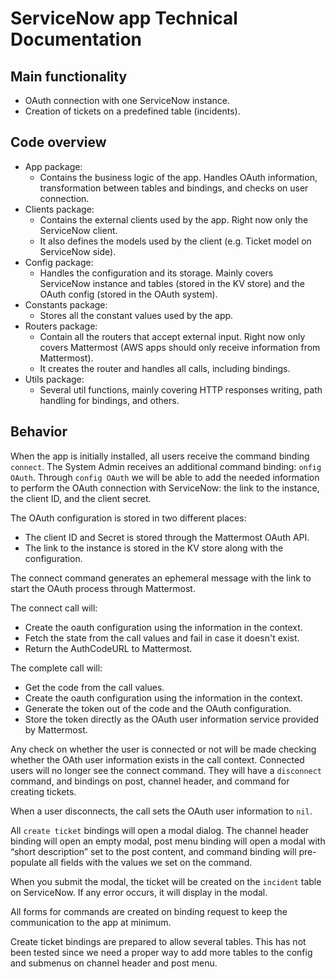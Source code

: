 # ServiceNow app Technical Documentation

## Main functionality

- OAuth connection with one ServiceNow instance.
- Creation of tickets on a predefined table (incidents).

## Code overview

- App package:
  - Contains the business logic of the app. Handles OAuth information, transformation between tables and bindings, and checks on user connection.
- Clients package:
  - Contains the external clients used by the app. Right now only the ServiceNow client.
  - It also defines the models used by the client (e.g. Ticket model on ServiceNow side).
- Config package:
  - Handles the configuration and its storage. Mainly covers ServiceNow instance and tables (stored in the KV store) and the OAuth config (stored in the OAuth system).
- Constants package:
  - Stores all the constant values used by the app.
- Routers package:
  - Contain all the routers that accept external input. Right now only covers Mattermost (AWS apps should only receive information from Mattermost).
  - It creates the router and handles all calls, including bindings.
- Utils package:
  - Several util functions, mainly covering HTTP responses writing, path handling for bindings, and others.

## Behavior

When the app is initially installed, all users receive the command binding `connect`. The System Admin receives an additional command binding: `onfig OAuth`. Through `config OAuth` we will be able to add the needed information to perform the OAuth connection with ServiceNow: the link to the instance, the client ID, and the client secret.

The OAuth configuration is stored in two different places:
- The client ID and Secret is stored through the Mattermost OAuth API. 
- The link to the instance is stored in the KV store along with the configuration.

The connect command generates an ephemeral message with the link to start the OAuth process through Mattermost.

The connect call will:
- Create the oauth configuration using the information in the context.
- Fetch the state from the call values and fail in case it doesn't exist.
- Return the AuthCodeURL to Mattermost.

The complete call will:
- Get the code from the call values.
- Create the oauth configuration using the information in the context.
- Generate the token out of the code and the OAuth configuration.
- Store the token directly as the OAuth user information service provided by Mattermost.

Any check on whether the user is connected or not will be made checking whether the OAth user information exists in the call context. Connected users will no longer see the connect command. They will have a `disconnect` command, and bindings on post, channel header, and command for creating tickets.

When a user disconnects, the call sets the OAuth user information to `nil`.

All `create ticket` bindings will open a modal dialog. The channel header binding will open an empty modal, post menu binding will open a modal with “short description” set to the post content, and command binding will pre-populate all fields with the values we set on the command.

When you submit the modal, the ticket will be created on the `incident` table on ServiceNow. If any error occurs, it will display in the modal.

All forms for commands are created on binding request to keep the communication to the app at minimum.

Create ticket bindings are prepared to allow several tables. This has not been tested since we need a proper way to add more tables to the config and submenus on channel header and post menu.
